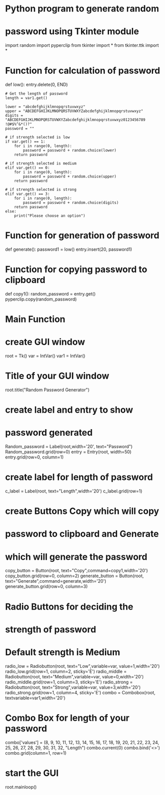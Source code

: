# Python program to generate random
# password using Tkinter module
import random
import pyperclip
from tkinter import *
from tkinter.ttk import *

# Function for calculation of password


def low():
	entry.delete(0, END)

	# Get the length of password
	length = var1.get()

	lower = "abcdefghijklmnopqrstuvwxyz"
	upper = "ABCDEFGHIJKLMNOPQRSTUVWXYZabcdefghijklmnopqrstuvwxyz"
	digits = "ABCDEFGHIJKLMNOPQRSTUVWXYZabcdefghijklmnopqrstuvwxyz0123456789 !@#$%^&*()?"
	password = ""

	# if strength selected is low
	if var.get() == 1:
		for i in range(0, length):
			password = password + random.choice(lower)
		return password

	# if strength selected is medium
	elif var.get() == 0:
		for i in range(0, length):
			password = password + random.choice(upper)
		return password

	# if strength selected is strong
	elif var.get() == 3:
		for i in range(0, length):
			password = password + random.choice(digits)
		return password
	else:
		print("Please choose an option")


# Function for generation of password
def generate():
	password1 = low()
	entry.insert(20, password1)


# Function for copying password to clipboard
def copy1():
	random_password = entry.get()
	pyperclip.copy(random_password)


# Main Function

# create GUI window
root = Tk()
var = IntVar()
var1 = IntVar()

# Title of your GUI window
root.title("Random Password Generator")

# create label and entry to show
# password generated
Random_password = Label(root,width='20', text="Password")
Random_password.grid(row=0)
entry = Entry(root, width=50)
entry.grid(row=0, column=1)
# create label for length of password
c_label = Label(root, text="Length",width='20')
c_label.grid(row=1)

# create Buttons Copy which will copy
# password to clipboard and Generate
# which will generate the password
copy_button = Button(root, text="Copy",command=copy1,width='20')
copy_button.grid(row=0, column=2)
generate_button = Button(root, text="Generate",command=generate,width='20')
generate_button.grid(row=0, column=3)

# Radio Buttons for deciding the
# strength of password
# Default strength is Medium
radio_low = Radiobutton(root, text="Low",variable=var, value=1,width='20')
radio_low.grid(row=1, column=2, sticky='E')
radio_middle = Radiobutton(root, text="Medium",variable=var, value=0,width='20')
radio_middle.grid(row=1, column=3, sticky='E')
radio_strong = Radiobutton(root, text="Strong",variable=var, value=3,width='20')
radio_strong.grid(row=1, column=4, sticky='E')
combo = Combobox(root, textvariable=var1,width='20')

# Combo Box for length of your password
combo['values'] = (8, 9, 10, 11, 12, 13, 14, 15, 16,
				17, 18, 19, 20, 21, 22, 23, 24, 25,
				26, 27, 28, 29, 30, 31, 32, "Length")
combo.current(0)
combo.bind('<<ComboboxSelected>>')
combo.grid(column=1, row=1)

# start the GUI
root.mainloop()
